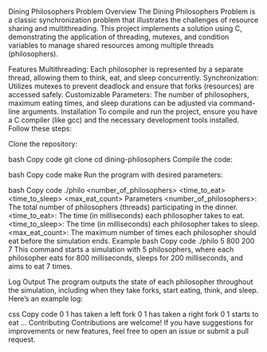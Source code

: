 Dining Philosophers Problem
Overview
The Dining Philosophers Problem is a classic synchronization problem that illustrates the challenges of resource sharing and multithreading. This project implements a solution using C, demonstrating the application of threading, mutexes, and condition variables to manage shared resources among multiple threads (philosophers).

Features
Multithreading: Each philosopher is represented by a separate thread, allowing them to think, eat, and sleep concurrently.
Synchronization: Utilizes mutexes to prevent deadlock and ensure that forks (resources) are accessed safely.
Customizable Parameters: The number of philosophers, maximum eating times, and sleep durations can be adjusted via command-line arguments.
Installation
To compile and run the project, ensure you have a C compiler (like gcc) and the necessary development tools installed. Follow these steps:

Clone the repository:

bash
Copy code
git clone <repository-url>
cd dining-philosophers
Compile the code:

bash
Copy code
make
Run the program with desired parameters:

bash
Copy code
./philo <number_of_philosophers> <time_to_eat> <time_to_sleep> <max_eat_count>
Parameters
<number_of_philosophers>: The total number of philosophers (threads) participating in the dinner.
<time_to_eat>: The time (in milliseconds) each philosopher takes to eat.
<time_to_sleep>: The time (in milliseconds) each philosopher takes to sleep.
<max_eat_count>: The maximum number of times each philosopher should eat before the simulation ends.
Example
bash
Copy code
./philo 5 800 200 7
This command starts a simulation with 5 philosophers, where each philosopher eats for 800 milliseconds, sleeps for 200 milliseconds, and aims to eat 7 times.

Log Output
The program outputs the state of each philosopher throughout the simulation, including when they take forks, start eating, think, and sleep. Here’s an example log:

css
Copy code
0   1 has taken a left fork
0   1 has taken a right fork
0   1 starts to eat
...
Contributing
Contributions are welcome! If you have suggestions for improvements or new features, feel free to open an issue or submit a pull request.

